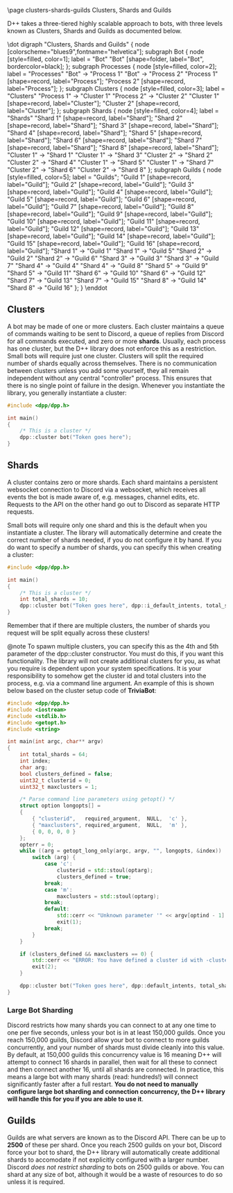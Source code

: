 \page clusters-shards-guilds Clusters, Shards and Guilds

D++ takes a three-tiered highly scalable approach to bots, with three levels known as Clusters, Shards and Guilds as documented below.

\dot
digraph "Clusters, Shards and Guilds" {
    node [colorscheme="blues9",fontname="helvetica"];
    subgraph Bot {
        node [style=filled, color=1];
        label = "Bot"
        "Bot" [shape=folder, label="Bot", bordercolor=black];
    };
    subgraph Processes {
        node [style=filled, color=2];
        label = "Processes"
        "Bot" -> "Process 1"
        "Bot" -> "Process 2"
        "Process 1" [shape=record, label="Process"];
        "Process 2" [shape=record, label="Process"];
    };
    subgraph Clusters {
        node [style=filled, color=3];
        label = "Clusters"
        "Process 1" -> "Cluster 1"
        "Process 2" -> "Cluster 2"
        "Cluster 1" [shape=record, label="Cluster"];
        "Cluster 2" [shape=record, label="Cluster"];
    };
    subgraph Shards {
        node [style=filled, color=4];
        label = "Shards"
        "Shard 1" [shape=record, label="Shard"];
        "Shard 2" [shape=record, label="Shard"];
        "Shard 3" [shape=record, label="Shard"];
        "Shard 4" [shape=record, label="Shard"];
        "Shard 5" [shape=record, label="Shard"];
        "Shard 6" [shape=record, label="Shard"];
        "Shard 7" [shape=record, label="Shard"];
        "Shard 8" [shape=record, label="Shard"];
        "Cluster 1" -> "Shard 1"
        "Cluster 1" -> "Shard 3"
        "Cluster 2" -> "Shard 2"
        "Cluster 2" -> "Shard 4"
        "Cluster 1" -> "Shard 5"
        "Cluster 1" -> "Shard 7"
        "Cluster 2" -> "Shard 6"
        "Cluster 2" -> "Shard 8"
    };
    subgraph Guilds {
        node [style=filled, color=5];
        label = "Guilds";
        "Guild 1" [shape=record, label="Guild"];
        "Guild 2" [shape=record, label="Guild"];
        "Guild 3" [shape=record, label="Guild"];
        "Guild 4" [shape=record, label="Guild"];
        "Guild 5" [shape=record, label="Guild"];
        "Guild 6" [shape=record, label="Guild"];
        "Guild 7" [shape=record, label="Guild"];
        "Guild 8" [shape=record, label="Guild"];
        "Guild 9" [shape=record, label="Guild"];
        "Guild 10" [shape=record, label="Guild"];
        "Guild 11" [shape=record, label="Guild"];
        "Guild 12" [shape=record, label="Guild"];
        "Guild 13" [shape=record, label="Guild"];
        "Guild 14" [shape=record, label="Guild"];
        "Guild 15" [shape=record, label="Guild"];
        "Guild 16" [shape=record, label="Guild"];
        "Shard 1" -> "Guild 1"
        "Shard 1" -> "Guild 5"
        "Shard 2" -> "Guild 2"
        "Shard 2" -> "Guild 6"
        "Shard 3" -> "Guild 3"
        "Shard 3" -> "Guild 7"
        "Shard 4" -> "Guild 4"
        "Shard 4" -> "Guild 8"
        "Shard 5" -> "Guild 9"
        "Shard 5" -> "Guild 11"
        "Shard 6" -> "Guild 10"
        "Shard 6" -> "Guild 12"
        "Shard 7" -> "Guild 13"
        "Shard 7" -> "Guild 15"
        "Shard 8" -> "Guild 14"
        "Shard 8" -> "Guild 16"
    };
}
\enddot

## Clusters

A bot may be made of one or more clusters. Each cluster maintains a queue of commands waiting to be sent to Discord, a queue of replies from Discord for all commands executed, and zero or more **shards**. Usually, each process has one cluster, but the D++ library does not enforce this as a restriction. Small bots will require just one cluster. Clusters will split the required number of shards equally across themselves. There is no communication between clusters unless you add some yourself, they all remain independent without any central "controller" process. This ensures that there is no single point of failure in the design. Whenever you instantiate the library, you generally instantiate a cluster:

```cpp
#include <dpp/dpp.h>

int main()
{
	/* This is a cluster */
	dpp::cluster bot("Token goes here");
}
```

## Shards

A cluster contains zero or more shards. Each shard maintains a persistent websocket connection to Discord via a websocket, which receives all events the bot is made aware of, e.g. messages, channel edits, etc. Requests to the API on the other hand go out to Discord as separate HTTP requests.

Small bots will require only one shard and this is the default when you instantiate a cluster. The library will automatically determine and create the correct number of shards needed, if you do not configure it by hand. If you do want to specify a number of shards, you can specify this when creating a cluster:

```cpp
#include <dpp/dpp.h>

int main()
{
	/* This is a cluster */
	int total_shards = 10;
	dpp::cluster bot("Token goes here", dpp::i_default_intents, total_shards);
}
```

Remember that if there are multiple clusters, the number of shards you request will be split equally across these clusters!

@note To spawn multiple clusters, you can specify this as the 4th and 5th parameter of the dpp::cluster constructor. You must do this, if you want this functionality. The library will not create additional clusters for you, as what you require is dependent upon your system specifications. It is your responsibility to somehow get the cluster id and total clusters into the process, e.g. via a command line argument. An example of this is shown below based on the cluster setup code of **TriviaBot**:
```cpp
#include <dpp/dpp.h>
#include <iostream>
#include <stdlib.h>
#include <getopt.h>
#include <string>

int main(int argc, char** argv)
{
	int total_shards = 64;
	int index;
	char arg;
	bool clusters_defined = false;
	uint32_t clusterid = 0;
	uint32_t maxclusters = 1;

	/* Parse command line parameters using getopt() */
	struct option longopts[] =
	{
		{ "clusterid",   required_argument,  NULL,  'c' },
		{ "maxclusters", required_argument,  NULL,  'm' },
		{ 0, 0, 0, 0 }
	};
	opterr = 0;
	while ((arg = getopt_long_only(argc, argv, "", longopts, &index)) != -1) {
		switch (arg) {
			case 'c':
				clusterid = std::stoul(optarg);
				clusters_defined = true;
			break;
			case 'm':
				maxclusters = std::stoul(optarg);
			break;
			default:
				std::cerr << "Unknown parameter '" << argv[optind - 1] << "'\n";
				exit(1);
			break;
		}
	}

	if (clusters_defined && maxclusters == 0) {
		std::cerr << "ERROR: You have defined a cluster id with -clusterid but no cluster count with -maxclusters.\n";
		exit(2);
	}

	dpp::cluster bot("Token goes here", dpp::default_intents, total_shards, clusterid, maxclusters);
}
```

### Large Bot Sharding

Discord restricts how many shards you can connect to at any one time to one per five seconds, unless your bot is in at least 150,000 guilds. Once you reach 150,000 guilds, Discord allow your bot to connect to more guilds concurrently, and your number of shards must divide cleanly into this value. By default, at 150,000 guilds this concurrency value is 16 meaning D++ will attempt to connect 16 shards in parallel, then wait for all these to connect and then connect another 16, until all shards are connected. In practice, this means a large bot with many shards (read: hundreds!) will connect significantly faster after a full restart. **You do not need to manually configure large bot sharding and connection concurrency, the D++ library will handle this for you if you are able to use it**.


## Guilds

Guilds are what servers are known as to the Discord API. There can be up to **2500** of these per shard. Once you reach 2500 guilds on your bot, Discord force your bot to shard, the D++ library will automatically create additional shards to accomodate if not explicitly configured with a larger number. Discord *does not restrict sharding* to bots on 2500 guilds or above. You can shard at any size of bot, although it would be a waste of resources to do so unless it is required. 
